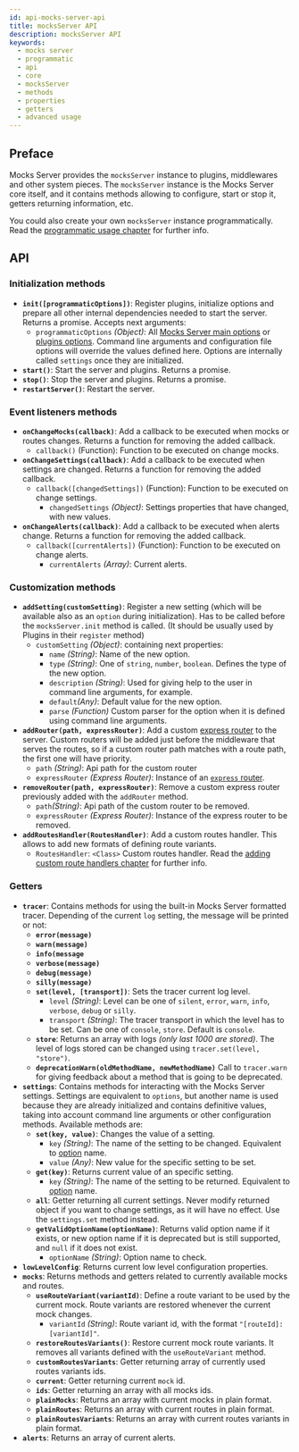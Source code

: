 ```yaml
---
id: api-mocks-server-api
title: mocksServer API
description: mocksServer API
keywords:
  - mocks server
  - programmatic
  - api
  - core
  - mocksServer
  - methods
  - properties
  - getters
  - advanced usage
---
```


## Preface

Mocks Server provides the `mocksServer` instance to plugins, middlewares and other system pieces. The `mocksServer` instance is the Mocks Server core itself, and it contains methods allowing to configure, start or stop it, getters returning information, etc.

You could also create your own `mocksServer` instance programmatically. Read the [programmatic usage chapter](api-programmatic-usage.md) for further info.

## API

### Initialization methods

* __`init([programmaticOptions])`__: Register plugins, initialize options and prepare all other internal dependencies needed to start the server. Returns a promise. Accepts next arguments:
  * `programmaticOptions` _(Object)_: All [Mocks Server main options](configuration-options.md#main-options) or [plugins options](configuration-options.md#plugins-options). Command line arguments and configuration file options will override the values defined here. Options are internally called `settings` once they are initialized.
* __`start()`__: Start the server and plugins. Returns a promise.
* __`stop()`__: Stop the server and plugins. Returns a promise.
* __`restartServer()`__: Restart the server.

### Event listeners methods

* __`onChangeMocks(callback)`__: Add a callback to be executed when mocks or routes changes. Returns a function for removing the added callback.
  * `callback()` (Function): Function to be executed on change mocks.
* __`onChangeSettings(callback)`__: Add a callback to be executed when settings are changed. Returns a function for removing the added callback.
  * `callback([changedSettings])` (Function): Function to be executed on change settings.
    * `changedSettings` _(Object)_: Settings properties that have changed, with new values.
* __`onChangeAlerts(callback)`__: Add a callback to be executed when alerts change. Returns a function for removing the added callback.
  * `callback([currentAlerts])` (Function): Function to be executed on change alerts.
    * `currentAlerts` _(Array)_: Current alerts.

### Customization methods

* __`addSetting(customSetting)`__: Register a new setting (which will be available also as an `option` during initialization). Has to be called before the `mocksServer.init` method is called. (It should be usually used by Plugins in their `register` method)
  * `customSetting` _(Object)_: containing next properties:
    * `name` _(String)_: Name of the new option.
    * `type` _(String)_: One of `string`, `number`, `boolean`. Defines the type of the new option.
    * `description` _(String)_: Used for giving help to the user in command line arguments, for example.
    * `default`_(Any)_: Default value for the new option.
    * `parse` _(Function)_ Custom parser for the option when it is defined using command line arguments.
* __`addRouter(path, expressRouter)`__: Add a custom [express router](https://expressjs.com/es/guide/routing.html) to the server. Custom routers will be added just before the middleware that serves the routes, so if a custom router path matches with a route path, the first one will have priority.
    * `path` _(String)_: Api path for the custom router
    * `expressRouter` _(Express Router)_: Instance of an [`express` router](https://expressjs.com/es/guide/routing.html).
* __`removeRouter(path, expressRouter)`__: Remove a custom express router previously added with the `addRouter` method.
    * `path`_(String)_: Api path of the custom router to be removed.
    * `expressRouter` _(Express Router)_: Instance of the express router to be removed.
* __`addRoutesHandler(RoutesHandler)`__: Add a custom routes handler. This allows to add new formats of defining route variants.
    * `RoutesHandler`: `<Class>` Custom routes handler. Read the [adding custom route handlers chapter](api-routes-handler.md) for further info.

### Getters

* __`tracer`__: Contains methods for using the built-in Mocks Server formatted tracer. Depending of the current `log` setting, the message will be printed or not:
  * __`error(message)`__
  * __`warn(message)`__
  * __`info(message`__
  * __`verbose(message)`__
  * __`debug(message)`__
  * __`silly(message)`__
  * __`set(level, [transport])`__: Sets the tracer current log level.
    * `level` _(String)_: Level can be one of `silent`, `error`, `warn`, `info`, `verbose`, `debug` or `silly`.
    * `transport` _(String)_: The tracer transport in which the level has to be set. Can be one of `console`, `store`. Default is `console`.
  * __`store`__: Returns an array with logs _(only last 1000 are stored)_. The level of logs stored can be changed using `tracer.set(level, "store")`.
  * __`deprecationWarn(oldMethodName, newMethodName)`__ Call to `tracer.warn` for giving feedback about a method that is going to be deprecated.
* __`settings`__: Contains methods for interacting with the Mocks Server settings. Settings are equivalent to `options`, but another name is used because they are already initialized and contains definitive values, taking into account command line arguments or other configuration methods. Available methods are:
  * __`set(key, value)`__: Changes the value of a setting.
    * `key` _(String)_: The name of the setting to be changed. Equivalent to [option](configuration-options.md#main-options) name.
    * `value` _(Any)_: New value for the specific setting to be set.
  * __`get(key)`__: Returns current value of an specific setting.
    * `key` _(String)_: The name of the setting to be returned. Equivalent to [option](configuration-options.md#main-options) name.
  * __`all`__: Getter returning all current settings. Never modify returned object if you want to change settings, as it will have no effect. Use the `settings.set` method instead.
  * __`getValidOptionName(optionName)`__: Returns valid option name if it exists, or new option name if it is deprecated but is still supported, and `null` if it does not exist.
    * `optionName` _(String)_: Option name to check.
* __`lowLevelConfig`__: Returns current low level configuration properties.
* __`mocks`__: Returns methods and getters related to currently available mocks and routes.
  * __`useRouteVariant(variantId)`__: Define a route variant to be used by the current mock. Route variants are restored whenever the current mock changes.
    * `variantId` _(String)_: Route variant id, with the format `"[routeId]:[variantId]"`.
  * __`restoreRoutesVariants()`__: Restore current mock route variants. It removes all variants defined with the `useRouteVariant` method.
  * __`customRoutesVariants`__: Getter returning array of currently used routes variants ids.
  * __`current`__: Getter returning current `mock` id.
  * __`ids`__: Getter returning an array with all mocks ids.
  * __`plainMocks`__: Returns an array with current mocks in plain format.
  * __`plainRoutes`__: Returns an array with current routes in plain format.
  * __`plainRoutesVariants`__: Returns an array with current routes variants in plain format.
* __`alerts`__: Returns an array of current alerts.
